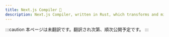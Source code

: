 ```yaml
---
title: Next.js Compiler 🚧
description: Next.js Compiler, written in Rust, which transforms and minifies your Next.js application.
---
```


:::caution
本ページは未翻訳です。翻訳され次第、順次公開予定です。
:::
